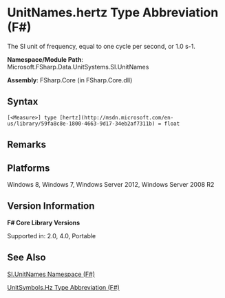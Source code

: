 # UnitNames.hertz Type Abbreviation (F#)

The SI unit of frequency, equal to one cycle per second, or 1.0 s-1.

**Namespace/Module Path**: Microsoft.FSharp.Data.UnitSystems.SI.UnitNames

**Assembly**: FSharp.Core (in FSharp.Core.dll)


## Syntax

```
[<Measure>] type [hertz](http://msdn.microsoft.com/en-us/library/59fa8c8e-1800-4663-9d17-34eb2af7311b) = float
```

## Remarks

## Platforms
Windows 8, Windows 7, Windows Server 2012, Windows Server 2008 R2


## Version Information
**F# Core Library Versions**

Supported in: 2.0, 4.0, Portable




## See Also
[SI.UnitNames Namespace &#40;F&#35;&#41;](SI.UnitNames+Namespace+%28FSharp%29.md)

[UnitSymbols.Hz Type Abbreviation &#40;F&#35;&#41;](UnitSymbols.Hz+Type+Abbreviation+%28FSharp%29.md)

